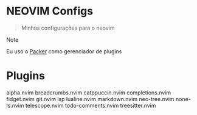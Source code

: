 # NEOVIM Configs

> Minhas configurações para o neovim

>[!NOTE]
> Eu uso o [Packer](https://github.com/wbthomason/packer.nvim) como gerenciador de plugins

# Plugins

alpha.nvim
breadcrumbs.nvim
catppuccin.nvim
completions.nvim
fidget.nvim
git.nvim
lsp
lualine.nvim
markdown.nvim
neo-tree.nvim
none-ls.nvim
telescope.nvim
todo-comments.nvim
treesitter.nvim
